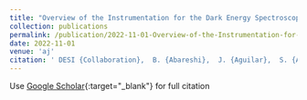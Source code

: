 ```yaml
---
title: "Overview of the Instrumentation for the Dark Energy Spectroscopic Instrument"
collection: publications
permalink: /publication/2022-11-01-Overview-of-the-Instrumentation-for-the-Dark-Energy-Spectroscopic-Instrument
date: 2022-11-01
venue: 'aj'
citation: ' DESI {Collaboration},  B. {Abareshi},  J. {Aguilar},  S. {Ahlen},  Shadab {Alam},  David {Alexander},  R. {Alfarsy},  L. {Allen},  C. {Allende Prieto},  O. {Alves},  J. {Ameel},  E. {Armengaud},  J. {Asorey},  Alejandro {Aviles},  S. {Bailey},  A. {Balaguera-Antol{\&apos;\i}nez},  O. {Ballester},  C. {Baltay},  A. {Bault},  S. {Beltran},  B. {Benavides},  S. {BenZvi},  A. {Berti},  R. {Besuner},  Florian {Beutler},  D. {Bianchi},  C. {Blake},  P. {Blanc},  R. {Blum},  A. {Bolton},  S. {Bose},  D. {Bramall},  S. {Brieden},  A. {Brodzeller},  D. {Brooks},  C. {Brownewell},  E. {Buckley-Geer},  R. {Cahn},  Z. {Cai},  R. {Canning},  R. {Capasso},  A. {Carnero Rosell},  P. {Carton},  R. {Casas},  F. {Castander},  J. {Cervantes-Cota},  S. {Chabanier},  E. {Chaussidon},  C. {Chuang},  C. {Circosta},  S. {Cole},  A. {Cooper},  L. {da Costa},  M. {Cousinou},  A. {Cuceu},  T. {Davis},  K. {Dawson},  R. {de la Cruz-Noriega},  A. {de la Macorra},  A. {de Mattia},  J. {Della Costa},  P. {Demmer},  M. {Derwent},  A. {Dey},  B. {Dey},  G. {Dhungana},  Z. {Ding},  C. {Dobson},  P. {Doel},  J. {Donald-McCann},  J. {Donaldson},  K. {Douglass},  Y. {Duan},  P. {Dunlop},  J. {Edelstein},  S. {Eftekharzadeh},  D. {Eisenstein},  M. {Enriquez-Vargas},  S. {Escoffier},  M. {Evatt},  P. {Fagrelius},  X. {Fan},  K. {Fanning},  V. {Fawcett},  S. {Ferraro},  J. {Ereza},  B. {Flaugher},  A. {Font-Ribera},  J. {Forero-Romero},  C. {Frenk},  S. {Fromenteau},  B. {G{\&quot;a}nsicke},  C. {Garcia-Quintero},  L. {Garrison},  E. {Gazta{\~n}aga},  F. {Gerardi},  H. {Gil-Mar{\&apos;\i}n},  S. {Gontcho a Gontcho},  Alma {Gonzalez-Morales},  G. {Gonzalez-de-Rivera},  V. {Gonzalez-Perez},  C. {Gordon},  O. {Graur},  D. {Green},  C. {Grove},  D. {Gruen},  G. {Gutierrez},  J. {Guy},  C. {Hahn},  S. {Harris},  D. {Herrera},  Hiram {Herrera-Alcantar},  K. {Honscheid},  C. {Howlett},  D. {Huterer},  V. {Ir{\v{s}}i{\v{c}}},  M. {Ishak},  P. {Jelinsky},  L. {Jiang},  J. {Jimenez},  Y. {Jing},  R. {Joyce},  E. {Jullo},  S. {Juneau},  N. {Kara{\c{c}}ayl{\i}},  M. {Karamanis},  A. {Karcher},  T. {Karim},  R. {Kehoe},  S. {Kent},  D. {Kirkby},  T. {Kisner},  F. {Kitaura},  S. {Koposov},  A. {Kov{\&apos;a}cs},  A. {Kremin},  Alex {Krolewski},  B. {L&apos;Huillier},  O. {Lahav},  A. {Lambert},  C. {Lamman},  Ting-Wen {Lan},  M. {Landriau},  S. {Lane},  D. {Lang},  J. {Lange},  J. {Lasker},  L. {Le Guillou},  A. {Leauthaud},  A. {Le Van Suu},  Michael {Levi},  T. {Li},  C. {Magneville},  M. {Manera},  Christopher {Manser},  B. {Marshall},  Paul {Martini},  W. {McCollam},  P. {McDonald},  Aaron {Meisner},  J. {Mena-Fern{\&apos;a}ndez},  J. {Meneses-Rizo},  M. {Mezcua},  T. {Miller},  R. {Miquel},  P. {Montero-Camacho},  J. {Moon},  J. {Moustakas},  E. {Mueller},  Andrea {Mu{\~n}oz-Guti{\&apos;e}rrez},  Adam {Myers},  S. {Nadathur},  J. {Najita},  L. {Napolitano},  E. {Neilsen},  Jeffrey {Newman},  J. {Nie},  Y. {Ning},  G. {Niz},  P. {Norberg},  Hern{\&apos;a}n {Noriega},  T. {O&apos;Brien},  A. {Obuljen},  N. {Palanque-Delabrouille},  A. {Palmese},  P. {Zhiwei},  D. {Pappalardo},  X. {PENG},  W. {Percival},  S. {Perruchot},  R. {Pogge},  C. {Poppett},  A. {Porredon},  F. {Prada},  J. {Prochaska},  R. {Pucha},  A. {P{\&apos;e}rez-Fern{\&apos;a}ndez},  I. {P{\&apos;e}rez-R{\`a}fols},  D. {Rabinowitz},  A. {Raichoor},  S. {Ramirez-Solano},  C{\&apos;e}sar {Ram{\&apos;\i}rez-P{\&apos;e}rez},  C. {Ravoux},  K. {Reil},  M. {Rezaie},  A. {Rocher},  C. {Rockosi},  N. {Roe},  A. {Roodman},  A. {Ross},  G. {Rossi},  R. {Ruggeri},  V. {Ruhlmann-Kleider},  C. {Sabiu},  S. {Safonova},  K. {Said},  A. {Saintonge},  Javier {Salas Catonga},  L. {Samushia},  E. {Sanchez},  C. {Saulder},  E. {Schaan},  E. {Schlafly},  D. {Schlegel},  J. {Schmoll},  D. {Scholte},  M. {Schubnell},  A. {Secroun},  H. {Seo},  S. {Serrano},  Ray {Sharples},  Michael {Sholl},  Joseph {Silber},  D. {Silva},  M. {Sirk},  M. {Siudek},  A. {Smith},  D. {Sprayberry},  R. {Staten},  B. {Stupak},  T. {Tan},  Gregory {Tarl{\&apos;e}},  Suk {Tie},  R. {Tojeiro},  L. {Ure{\~n}a-L{\&apos;o}pez},  F. {Valdes},  O. {Valenzuela},  M. {Valluri},  M. {Vargas-Maga{\~n}a},  L. {Verde},  M. {Walther},  B. {Wang},  M. {Wang},  B. {Weaver},  C. {Weaverdyck},  R. {Wechsler},  Michael {Wilson},  J. {Yang},  Y. {Yu},  S. {Yuan},  Christophe {Y{\`e}che},  H. {Zhang},  K. {Zhang},  Cheng {Zhao},  Rongpu {Zhou},  Zhimin {Zhou},  H. {Zou},  J. {Zou},  S. {Zou},  Y. {Zu},  DESI {Collaboration}, &quot;Overview of the Instrumentation for the Dark Energy Spectroscopic Instrument.&quot; aj, 2022.'
---
```

Use [Google Scholar](https://scholar.google.com/scholar?q=Overview+of+the+Instrumentation+for+the+Dark+Energy+Spectroscopic+Instrument){:target="_blank"} for full citation